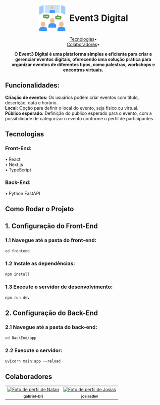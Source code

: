 <div align="center" style="display: flex; justify-content: center; align-items: center">
  <img src="./frontend/public/logo.png" alt="Logo" style="width: 90px; height: 90px; margin-right: 10px;">
  <h1 style="font-weight: bold; margin: 0;">Event3 Digital</h1>
</div>

<p align="center">
 <a href="#technologies">Tecnologias</a>•<br>
 <a href="#colab">Colaboradores</a>•<br>
</p>

<p align="center">
    <b>
  O Event3 Digital é uma plataforma simples e eficiente para criar e gerenciar eventos digitais, oferecendo uma solução prática para organizar eventos de diferentes tipos, como palestras, workshops e encontros virtuais.
    </b>
</p>

<h2>Funcionalidades:</h2>
<b>Criação de eventos:</b> Os usuários podem criar eventos com título, descrição, data e horário.<br>
<b>Local:</b> Opção para definir o local do evento, seja físico ou virtual.<br>
<b>Público esperado:</b> Definição do público esperado para o evento, com a possibilidade de categorizar o evento conforme o perfil de participantes.<br>

<h2 id="technologies">Tecnologias</h2>

<h3 id="technologies">Front-End:</h3>
• React <br>
• Next.js <br>
• TypeScript

<h3 id="technologies">Back-End:</h3>
• Python FastAPI

<h2>Como Rodar o Projeto</h2>

## 1. Configuração do Front-End

### 1.1 Navegue até a pasta do front-end:
```
cd frontend
```
### 1.2 Instale  as dependências:
```
npm install
```
### 1.3 Execute o servidor de desenvolvimento:
```
npm run dev
```

## 2. Configuração do Back-End
### 2.1 Navegue até a pasta do back-end:
```
cd BackEnd/app
```

### 2.2 Execute o servidor:
```
uvicorn main:app --reload
```

<h2 id="colab">Colaboradores</h2>

<table align="center">
  <tr>
    <td align="center">
      <a href="https://github.com/gabriel-bri">
        <img src="https://avatars.githubusercontent.com/u/34654875?v=4" width="100px" alt="Foto de perfil de Natan"/>
        <br>
        <sub>
          <b>gabriel-bri</b>
        </sub>
      </a>
    </td>
    <td align="center">
      <a href="https://github.com/josiasdev">
        <img src="https://avatars.githubusercontent.com/u/71450649?v=4" width="100px" alt="Foto de perfil de Josias"/>
        <br>
        <sub>
          <b>josiasdev</b>
        </sub>
      </a>
    </td>
  </tr>
</table>
